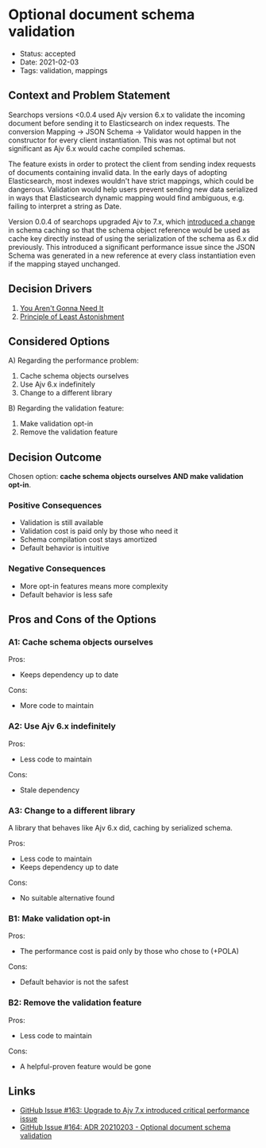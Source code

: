 # Optional document schema validation

- Status: accepted
- Date: 2021-02-03
- Tags: validation, mappings

## Context and Problem Statement

Searchops versions <0.0.4 used Ajv version 6.x to validate the incoming document
before sending it to Elasticsearch on index requests. The conversion Mapping ->
JSON Schema -> Validator would happen in the constructor for every client
instantiation. This was not optimal but not significant as Ajv 6.x would cache
compiled schemas.

The feature exists in order to protect the client from sending index requests of
documents containing invalid data. In the early days of adopting Elasticsearch,
most indexes wouldn't have strict mappings, which could be dangerous. Validation
would help users prevent sending new data serialized in ways that Elasticsearch
dynamic mapping would find ambiguous, e.g. failing to interpret a string as
Date.

Version 0.0.4 of searchops upgraded Ajv to 7.x, which [introduced a change][ajv]
in schema caching so that the schema object reference would be used as cache key
directly instead of using the serialization of the schema as 6.x did previously.
This introduced a significant performance issue since the JSON Schema was
generated in a new reference at every class instantiation even if the mapping
stayed unchanged.

[ajv]: https://github.com/ajv-validator/ajv/releases/tag/v7.0.0

## Decision Drivers

1. [You Aren't Gonna Need It][yagni]
2. [Principle of Least Astonishment][pola]

[yagni]: https://en.wikipedia.org/wiki/You_aren%27t_gonna_need_it
[pola]: https://en.wikipedia.org/wiki/Principle_of_least_astonishment

## Considered Options

A) Regarding the performance problem:

1. Cache schema objects ourselves
2. Use Ajv 6.x indefinitely
3. Change to a different library

B) Regarding the validation feature:

1. Make validation opt-in
2. Remove the validation feature


## Decision Outcome

Chosen option: **cache schema objects ourselves AND make validation opt-in**.

### Positive Consequences

- Validation is still available
- Validation cost is paid only by those who need it
- Schema compilation cost stays amortized
- Default behavior is intuitive

### Negative Consequences

- More opt-in features means more complexity
- Default behavior is less safe

## Pros and Cons of the Options

### A1: Cache schema objects ourselves

Pros:

- Keeps dependency up to date

Cons:

- More code to maintain

### A2: Use Ajv 6.x indefinitely

Pros:

- Less code to maintain

Cons:

- Stale dependency

### A3: Change to a different library

A library that behaves like Ajv 6.x did, caching by serialized schema.

Pros:

- Less code to maintain
- Keeps dependency up to date

Cons:

- No suitable alternative found

### B1: Make validation opt-in

Pros:

- The performance cost is paid only by those who chose to (+POLA)

Cons:

- Default behavior is not the safest

### B2: Remove the validation feature

Pros:

- Less code to maintain

Cons:

- A helpful-proven feature would be gone

## Links <!-- optional -->

- [GitHub Issue #163: Upgrade to Ajv 7.x introduced critical performance issue][issue]
- [GitHub Issue #164: ADR 20210203 - Optional document schema validation][track]

[issue]: (https://github.com/gupy-io/searchops/issues/163)
[track]: (https://github.com/gupy-io/searchops/issues/164)
